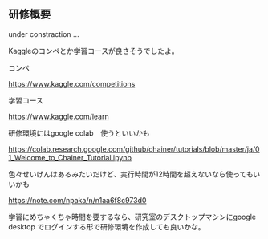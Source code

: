 ## 研修概要

under constraction ...

Kaggleのコンペとか学習コースが良さそうでしたよ。

コンペ

https://www.kaggle.com/competitions

学習コース

https://www.kaggle.com/learn

研修環境にはgoogle colab　使うといいかも

https://colab.research.google.com/github/chainer/tutorials/blob/master/ja/01_Welcome_to_Chainer_Tutorial.ipynb

色々せいげんはあるみたいだけど、実行時間が12時間を超えないなら使ってもいいかも

https://note.com/npaka/n/n1aa6f8c973d0

学習にめちゃくちゃ時間を要するなら、研究室のデスクトップマシンにgoogle desktop でログインする形で研修環境を作成しても良いかな。
